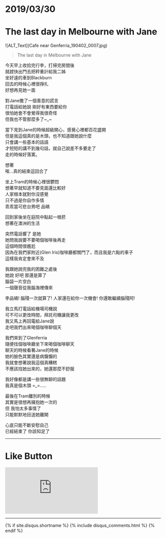 # 2019/03/30
# The last day in Melbourne with Jane



![ALT_Text](Cafe near Genferria_190402_0007.jpg)



>The last day in Melbourne with Jane

今天早上收拾完行李，打掃完房間後<br/>
就趕快出門去把秤重計給我二姊<br/>
坐好遠的車到Blackburn<br/>
回去的時候心裡很掙扎<br/>
好想再見她一面

對Jane撒了一個善意的謊言<br/>
打電話給她說 剛好有東西要給你<br/>
很怕她會不會覺得我很奇怪<br/>
但我也不管那麼多了~_~

當下見到Jane的時候超級開心，感覺心裡都百花盛開 <br/>
但是我這個真的是木頭，也不知道跟她說什麼<br/>
只會講一些基本的話語<br/>
才短短的講不到幾句話，就自己說差不多要走了<br/>
走的時候好落寞。<br/>

想著<br/>
唉...真的結束這回合了

坐上Tram的時候心裡很鬱悶<br/>
想著早就知道不要見面還比較好<br/>
人家根本就對你沒感覺<br/>
只不過是你自作多情<br/>
乖乖當可悲台男吧 品皜<br/>

回到家後坐在庭院中點起一根菸<br/>
想著在澳洲的生活

突然電話響了 是她<br/>
她問我說要不要喝個咖啡後再走<br/>
這個時間很尷尬<br/>
因為在我們家附近(Glen Iris)咖啡廳都關門了，而且我是六點的車子<br/>
這樣我肯定會來不及

我跟她說完我的困難之處後<br/>
她說 好吧 那還是算了<br/>
腦袋一片空白<br/>
一個聲音從我腦海裡傳來

李品皜! 腦殘一次就算了! 人家還在給你一次機會! 你還敢繼續腦殘阿! 

我立馬打電話給機場司機說<br/>
可不可以更改時間，拜託司機讓我更改<br/>
我又馬上再回電給Jane說 <br/>
走吧我們出來喝個咖啡聊個天<br/>

我們來到了Glenferria<br/>
隨便找個咖啡廳坐下來喝個咖啡聊天<br/>
聊天的時候看著Jane的時候<br/>
她的臉色其實還是病懨懨的<br/>
我就會想著說我這個真糟糕<br/>
不應該找她出來的，她還那麼不舒服<br/>

我好像都是講一些很無聊的話題<br/>
我真是個木頭 =_=.....

最後在Tram離別的時候<br/>
其實是很想再擁抱她一次的<br/>
但 我怕太多事情了<br/>
只能默默地目送她離開

心底只能不斷安慰自己<br/>
已經結束了 你該知足了

* * *

# Like Button

<iframe class="lc-margin-top-64 lc-margin-bottom-32 lc-mobile" data-v-b66e9a5a="" frameborder="0" src="https://button.like.co/in/embed/s9443112/button"> </iframe>

* * *

{% if site.disqus.shortname %}
  {% include disqus_comments.html %}
{% endif %}